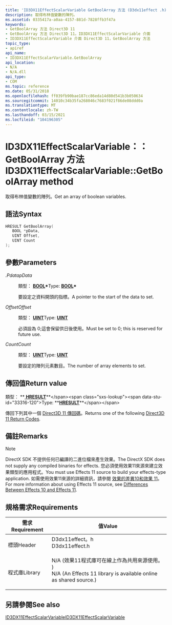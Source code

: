 ```yaml
---
title: 'ID3DX11EffectScalarVariable GetBoolArray 方法 (D3dx11effect .h) '
description: 取得布林值變數的陣列。
ms.assetid: 0335417a-a0aa-4157-881d-7828ffb3f47a
keywords:
- GetBoolArray 方法 Direct3D 11
- GetBoolArray 方法 Direct3D 11，ID3DX11EffectScalarVariable 介面
- ID3DX11EffectScalarVariable 介面 Direct3D 11，GetBoolArray 方法
topic_type:
- apiref
api_name:
- ID3DX11EffectScalarVariable.GetBoolArray
api_location:
- N/A
- N/A.dll
api_type:
- COM
ms.topic: reference
ms.date: 05/31/2018
ms.openlocfilehash: ff039fb90bae187cc86eda14d80d541b3b050634
ms.sourcegitcommit: 14010c34b35fa268046c7683f021f86de08ddd0a
ms.translationtype: MT
ms.contentlocale: zh-TW
ms.lasthandoff: 03/15/2021
ms.locfileid: "104196305"
---
```

# <a name="id3dx11effectscalarvariablegetboolarray-method"></a><span data-ttu-id="33316-106">ID3DX11EffectScalarVariable：： GetBoolArray 方法</span><span class="sxs-lookup"><span data-stu-id="33316-106">ID3DX11EffectScalarVariable::GetBoolArray method</span></span>

<span data-ttu-id="33316-107">取得布林值變數的陣列。</span><span class="sxs-lookup"><span data-stu-id="33316-107">Get an array of boolean variables.</span></span>

## <a name="syntax"></a><span data-ttu-id="33316-108">語法</span><span class="sxs-lookup"><span data-stu-id="33316-108">Syntax</span></span>


```C++
HRESULT GetBoolArray(
   BOOL *pData,
   UINT Offset,
   UINT Count
);
```



## <a name="parameters"></a><span data-ttu-id="33316-109">參數</span><span class="sxs-lookup"><span data-stu-id="33316-109">Parameters</span></span>

<dl> <dt>

<span data-ttu-id="33316-110">*.Pdata*</span><span class="sxs-lookup"><span data-stu-id="33316-110">*pData*</span></span> 
</dt> <dd>

<span data-ttu-id="33316-111">類型： **[ **BOOL**](/windows/desktop/WinProg/windows-data-types)\***</span><span class="sxs-lookup"><span data-stu-id="33316-111">Type: **[**BOOL**](/windows/desktop/WinProg/windows-data-types)\***</span></span>

<span data-ttu-id="33316-112">要設定之資料開頭的指標。</span><span class="sxs-lookup"><span data-stu-id="33316-112">A pointer to the start of the data to set.</span></span>

</dd> <dt>

<span data-ttu-id="33316-113">*Offset*</span><span class="sxs-lookup"><span data-stu-id="33316-113">*Offset*</span></span> 
</dt> <dd>

<span data-ttu-id="33316-114">類型： **[ **UINT**](/windows/desktop/WinProg/windows-data-types)**</span><span class="sxs-lookup"><span data-stu-id="33316-114">Type: **[**UINT**](/windows/desktop/WinProg/windows-data-types)**</span></span>

<span data-ttu-id="33316-115">必須設為 0;這會保留供日後使用。</span><span class="sxs-lookup"><span data-stu-id="33316-115">Must be set to 0; this is reserved for future use.</span></span>

</dd> <dt>

<span data-ttu-id="33316-116">*Count*</span><span class="sxs-lookup"><span data-stu-id="33316-116">*Count*</span></span> 
</dt> <dd>

<span data-ttu-id="33316-117">類型： **[ **UINT**](/windows/desktop/WinProg/windows-data-types)**</span><span class="sxs-lookup"><span data-stu-id="33316-117">Type: **[**UINT**](/windows/desktop/WinProg/windows-data-types)**</span></span>

<span data-ttu-id="33316-118">要設定的陣列元素數目。</span><span class="sxs-lookup"><span data-stu-id="33316-118">The number of array elements to set.</span></span>

</dd> </dl>

## <a name="return-value"></a><span data-ttu-id="33316-119">傳回值</span><span class="sxs-lookup"><span data-stu-id="33316-119">Return value</span></span>

<span data-ttu-id="33316-120">類型： **[ **HRESULT**](https://msdn.microsoft.com/library/Bb401631(v=MSDN.10).aspx)**</span><span class="sxs-lookup"><span data-stu-id="33316-120">Type: **[**HRESULT**](https://msdn.microsoft.com/library/Bb401631(v=MSDN.10).aspx)**</span></span>

<span data-ttu-id="33316-121">傳回下列其中一個 [Direct3D 11 傳回碼](d3d11-graphics-reference-returnvalues.md)。</span><span class="sxs-lookup"><span data-stu-id="33316-121">Returns one of the following [Direct3D 11 Return Codes](d3d11-graphics-reference-returnvalues.md).</span></span>

## <a name="remarks"></a><span data-ttu-id="33316-122">備註</span><span class="sxs-lookup"><span data-stu-id="33316-122">Remarks</span></span>

> [!Note]  
> <span data-ttu-id="33316-123">DirectX SDK 不提供任何已編譯的二進位檔來產生效果。</span><span class="sxs-lookup"><span data-stu-id="33316-123">The DirectX SDK does not supply any compiled binaries for effects.</span></span> <span data-ttu-id="33316-124">您必須使用效果11來源來建立效果類型的應用程式。</span><span class="sxs-lookup"><span data-stu-id="33316-124">You must use Effects 11 source to build your effects-type application.</span></span> <span data-ttu-id="33316-125">如需使用效果11來源的詳細資訊，請參閱 [效果的差異10和效果 11](d3d11-graphics-programming-guide-effects-differences.md)。</span><span class="sxs-lookup"><span data-stu-id="33316-125">For more information about using Effects 11 source, see [Differences Between Effects 10 and Effects 11](d3d11-graphics-programming-guide-effects-differences.md).</span></span>

 

## <a name="requirements"></a><span data-ttu-id="33316-126">規格需求</span><span class="sxs-lookup"><span data-stu-id="33316-126">Requirements</span></span>



| <span data-ttu-id="33316-127">需求</span><span class="sxs-lookup"><span data-stu-id="33316-127">Requirement</span></span> | <span data-ttu-id="33316-128">值</span><span class="sxs-lookup"><span data-stu-id="33316-128">Value</span></span> |
|--------------------|----------------------------------------------------------------------------------------------------------------------------------------------|
| <span data-ttu-id="33316-129">標頭</span><span class="sxs-lookup"><span data-stu-id="33316-129">Header</span></span><br/>  | <dl> <span data-ttu-id="33316-130"><dt>D3dx11effect。h</dt></span><span class="sxs-lookup"><span data-stu-id="33316-130"><dt>D3dx11effect.h</dt></span></span> </dl>                                                    |
| <span data-ttu-id="33316-131">程式庫</span><span class="sxs-lookup"><span data-stu-id="33316-131">Library</span></span><br/> | <dl> <span data-ttu-id="33316-132"><dt>N/A (效果11程式庫可在線上作為共用來源使用。 ) </dt></span><span class="sxs-lookup"><span data-stu-id="33316-132"><dt>N/A (An Effects 11 library is available online as shared source.)</dt></span></span> </dl> |



## <a name="see-also"></a><span data-ttu-id="33316-133">另請參閱</span><span class="sxs-lookup"><span data-stu-id="33316-133">See also</span></span>

<dl> <dt>

[<span data-ttu-id="33316-134">ID3DX11EffectScalarVariable</span><span class="sxs-lookup"><span data-stu-id="33316-134">ID3DX11EffectScalarVariable</span></span>](id3dx11effectscalarvariable.md)
</dt> </dl>

 


